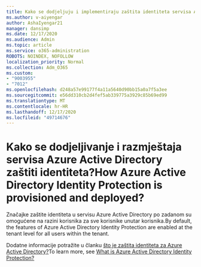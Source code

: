 ```yaml
---
title: Kako se dodjeljuju i implementiraju zaštita identiteta servisa Active Directory
ms.author: v-aiyengar
author: AshaIyengar21
manager: dansimp
ms.date: 12/17/2020
ms.audience: Admin
ms.topic: article
ms.service: o365-administration
ROBOTS: NOINDEX, NOFOLLOW
localization_priority: Normal
ms.collection: Adm_O365
ms.custom:
- "9003955"
- "7012"
ms.openlocfilehash: d248a57e99177f4a11a5640d90bb15a0a7f5a3ee
ms.sourcegitcommit: e56dd310cb2d4fef5ab339775a3929c85b69ed99
ms.translationtype: MT
ms.contentlocale: hr-HR
ms.lasthandoff: 12/17/2020
ms.locfileid: "49714676"
---
```

# <a name="how-azure-active-directory-identity-protection-is-provisioned-and-deployed"></a><span data-ttu-id="da260-102">Kako se dodjeljivanje i razmještaja servisa Azure Active Directory zaštiti identiteta?</span><span class="sxs-lookup"><span data-stu-id="da260-102">How Azure Active Directory Identity Protection is provisioned and deployed?</span></span>

<span data-ttu-id="da260-103">Značajke zaštite identiteta u servisu Azure Active Directory po zadanom su omogućene na razini korisnika za sve korisnike unutar korisnika.</span><span class="sxs-lookup"><span data-stu-id="da260-103">By default, the features of Azure Active Directory Identity Protection are enabled at the tenant level for all users within the tenant.</span></span>

<span data-ttu-id="da260-104">Dodatne informacije potražite u članku [što je zaštita identiteta za Azure Active Directory?](https://go.microsoft.com/fwlink/?linkid=2130395)</span><span class="sxs-lookup"><span data-stu-id="da260-104">To learn more, see [What is Azure Active Directory Identity Protection?](https://go.microsoft.com/fwlink/?linkid=2130395)</span></span>